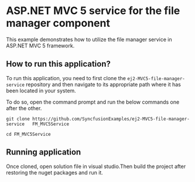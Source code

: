 # ASP.NET MVC 5 service for the file manager component

This example demonstrates how to utilize the file manager service in ASP.NET MVC 5 framework.

## How to run this application?

To run this application, you need to first clone the `ej2-MVC5-file-manager-service` repository and then navigate to its appropriate path where it has been located in your system.

To do so, open the command prompt and run the below commands one after the other.

```
git clone https://github.com/SyncfusionExamples/ej2-MVC5-file-manager-service   FM_MVC5Service

cd FM_MVC5Service

```

## Running application

Once cloned, open solution file in visual studio.Then build the project after restoring the nuget packages and run it.
